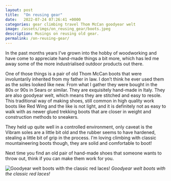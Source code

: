 ```yaml
---
layout: post
title:  "On reusing gear"
date:   2022-07-24 07:26:41 +0000
categories: gear climbing travel Thom McCan goodyear welt
image: /assets/imgs/on_reusing_gear/boots.jpeg
description: Musings on reusing old gear.
permalink: /on-reusing-gear/
---
```


<!-- # Reusing old gear -->

In the past months years I’ve grown into the hobby of woodworking and have come to appreciate hand-made things a bit more, which has led me away some of the more industrialised outdoor products out there.

One of those things is a pair of old Thom McCan boots that were involuntarily inherited from my father in law. I don’t think he ever used them as the soles looked like new. From what I gather they were bought in the 80s or 90s in Sears or similar. They are exquisitely hand-made in Italy. They are also goodyear welt, which means they are stitched and easy to resole. This traditional way of making shoes, still common in high quality work boots like Red Wing and the like is not light, and it is definitely not as easy to walk with as newer glued trekking boots that are closer in weight and construction methods to sneakers.

They held up quite well in a controlled environment, only caveat is the Vibram soles are a little bit old and the rubber seems to have hardened, stealing a little bit of grip in the process. I'm loving climbing with classic mountaineering boots though, they are solid and comfortable to boot!

Next time you find an old pair of hand-made shoes that someone wants to throw out, think if you can make them work for you.

![Goodyear welt boots with the classic red laces!](/assets/imgs/on_reusing_gear/boots.jpeg)
*Goodyear welt boots with the classic red laces!*